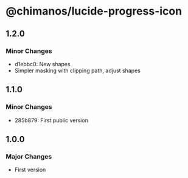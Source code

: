 # @chimanos/lucide-progress-icon

## 1.2.0

### Minor Changes

- d1ebbc0: New shapes
- Simpler masking with clipping path, adjust shapes

## 1.1.0

### Minor Changes

- 285b879: First public version

## 1.0.0

### Major Changes

- First version
